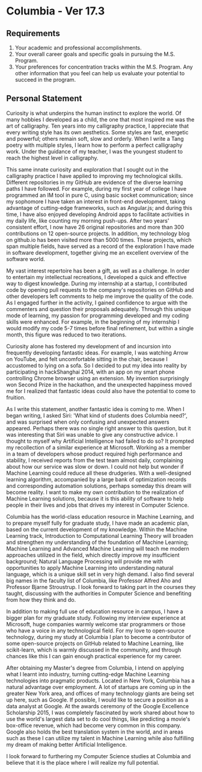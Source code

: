 # Columbia - Ver 17.3

## Requirements

1. Your academic and professional accomplishments.
2. Your overall career goals and specific goals in pursuing the M.S. Program.
3. Your preferences for concentration tracks within the M.S. Program. Any other information that you feel can help us evaluate your potential to succeed in the program.

## Personal Statement

Curiosity is what underpins the human instinct to explore the world. Of many hobbies I developed as a child, the one that most inspired me was the art of calligraphy. Ten years into my calligraphy practice, I appreciate that every writing style has its own aesthetics. Some styles are fast, energetic and powerful; others remain soft, slow and orderly. When I write a Tang poetry with multiple styles, I learn how to perform a perfect calligraphy work. Under the guidance of my teacher, I was the youngest student to reach the highest level in calligraphy.

This same innate curiosity and exploration that I sought out in the calligraphy practice I have applied to improving my technological skills. Different repositories in my GitHub are evidence of the diverse learning paths I have followed. For example, during my first year of college I have programmed an IM tool in pure C, using basic socket communication; since my sophomore I have taken an interest in front-end development, taking advantage of cutting-edge frameworks, such as Angular.js; and during this time, I have also enjoyed developing Android apps to facilitate activities in my daily life, like counting my morning push-ups. After two years' consistent effort, I now have 26 original repositories and more than 300 contributions on 12 open-source projects. In addition, my technology blog on github.io has been visited more than 5000 times. These projects, which span multiple fields, have served as a record of the exploration I have made in software development, together giving me an excellent overview of the software world.

My vast interest repertoire has been a gift, as well as a challenge. In order to entertain my intellectual recreations, I developed a quick and effective way to digest knowledge. During my internship at a startup, I contributed code by opening pull requests to the company's repositories on GitHub and other developers left comments to help me improve the quality of the code. As I engaged further in the activity, I gained confidence to argue with the commenters and question their proposals adequately. Through this unique mode of learning, my passion for programming developed and my coding skills were enhanced. For example, in the beginning of my internship I would modify my code 5-7 times before final refinement, but within a single month, this figure was reduced to two iterations.

Curiosity alone has fostered my development of and incursion into frequently developing fantastic ideas. For example, I was watching Arrow on YouTube, and felt uncomfortable sitting in the chair, because I accustomed to lying on a sofa. So I decided to put my idea into reality by participating in hackShanghai 2014, with an app on my smart phone controlling Chrome browser using an extension. My invention surprisingly won Second Prize in the hackathon, and the unexpected happiness moved me for I realized that fantastic ideas could also have the potential to come to fruition.

As I write this statement, another fantastic idea is coming to me. When I began writing, I asked Siri: 'What kind of students does Columbia need?', and was surprised when only confusing and unexpected answers appeared. Perhaps there was no single right answer to this question, but it was interesting that Siri was unable to give any constructive advice. I thought to myself why Artificial Intelligence had failed to do so? It prompted my recollection of a similar experience at Microsoft. Working as a member in a team of developers whose product required high performance and stability, I received reports from the test team almost daily, complaining about how our service was slow or down. I could not help but wonder if Machine Learning could reduce all these drudgeries. With a well-designed learning algorithm, accompanied by a large bank of optimization records and corresponding automation solutions, perhaps someday this dream will become reality. I want to make my own contribution to the realization of Machine Learning solutions, because it is this ability of software to help people in their lives and jobs that drives my interest in Computer Science.

Columbia has the world-class education resource in Machine Learning, and to prepare myself fully for graduate study, I have made an academic plan, based on the current development of my knowledge. Within the Machine Learning track, Introduction to Computational Learning Theory will broaden and strengthen my understanding of the foundation of Machine Learning; Machine Learning and Advanced Machine Learning will teach me modern approaches utilized in the field, which directly improve my insufficient background; Natural Language Processing will provide me with opportunities to apply Machine Learning into understanding natural language, which is a unique skill set in very high demand. I also find several big names in the faculty list of Columbia, like Professor Alfred Aho and Professor Bjarne Stroustrup. I look forward to taking part in the courses they taught, discussing with the authorities in Computer Science and benefiting from how they think and do.

In addition to making full use of education resource in campus, I have a bigger plan for my graduate study. Following my interview experience at Microsoft, huge companies warmly welcome star programmers or those who have a voice in any technological field. For my love to open-source technology, during my study at Columbia I plan to become a contributor of some open-source projects on GitHub related to Machine Learning, like scikit-learn, which is warmly discussed in the community, and through chances like this I can gain enough practical experience for my career.

After obtaining my Master's degree from Columbia, I intend on applying what I learnt into industry, turning cutting-edge Machine Learning technologies into pragmatic products. Located in New York, Columbia has a natural advantage over employment. A lot of startups are coming up in the greater New York area, and offices of many technology giants are being set up here, such as Google. If possible, I would like to secure a position as a data analyst at Google. At the awards ceremony of the Google Excellence Scholarship 2015, I was completely fascinated by work shared about how to use the world's largest data set to do cool things, like predicting a movie's box-office revenue, which had become very common in this company. Google also holds the best translation system in the world, and in areas such as these I can utilize my talent in Machine Learning while also fulfilling my dream of making better Artificial Intelligence.

I look forward to furthering my Computer Science studies at Columbia and believe that it is the place where I will realize my full potential.

